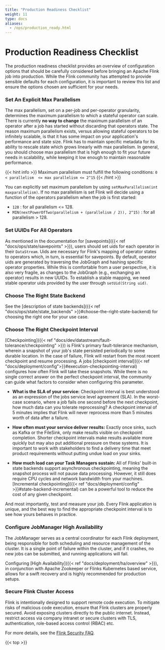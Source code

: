 ```yaml
---
title: "Production Readiness Checklist"
weight: 11
type: docs
aliases:
  - /ops/production_ready.html
---
```

<!--
Licensed to the Apache Software Foundation (ASF) under one
or more contributor license agreements.  See the NOTICE file
distributed with this work for additional information
regarding copyright ownership.  The ASF licenses this file
to you under the Apache License, Version 2.0 (the
"License"); you may not use this file except in compliance
with the License.  You may obtain a copy of the License at

  http://www.apache.org/licenses/LICENSE-2.0

Unless required by applicable law or agreed to in writing,
software distributed under the License is distributed on an
"AS IS" BASIS, WITHOUT WARRANTIES OR CONDITIONS OF ANY
KIND, either express or implied.  See the License for the
specific language governing permissions and limitations
under the License.
-->

# Production Readiness Checklist

The production readiness checklist provides an overview of configuration options that should be carefully considered before bringing an Apache Flink job into production. 
While the Flink community has attempted to provide sensible defaults for each configuration, it is important to review this list and ensure the options chosen are sufficient for your needs. 

### Set An Explicit Max Parallelism

The max parallelism, set on a per-job and per-operator granularity, determines the maximum parallelism to which a stateful operator can scale.
There is currently **no way to change** the maximum parallelism of an operator after a job has started without discarding that operators state. 
The reason maximum parallelism exists, versus allowing stateful operators to be infinitely scalable, is that it has some impact on your application's performance and state size.
Flink has to maintain specific metadata for its ability to rescale state which grows linearly with max parallelism.
In general, you should choose max parallelism that is high enough to fit your future needs in scalability, while keeping it low enough to maintain reasonable performance.

{{< hint info >}}
Maximum parallelism must fulfill the following conditions: `0 < parallelism  <= max parallelism <= 2^15` 
{{< /hint >}}

You can explicitly set maximum parallelism by using `setMaxParallelism(int maxparallelism)`. 
If no max parallelism is set Flink will decide using a function of the operators parallelism when the job is first started:

- `128` : for all parallelism <= 128.
- `MIN(nextPowerOfTwo(parallelism + (parallelism / 2)), 2^15)` : for all parallelism > 128.

### Set UUIDs For All Operators

As mentioned in the documentation for [savepoints]({{< ref "docs/ops/state/savepoints" >}}), users should set uids for each operator in their `DataStream`.
Uids are necessary for Flink's mapping of operator states to operators which, in turn, is essential for savepoints.
By default, operator uids are generated by traversing the JobGraph and hashing specific operator properties.
While this is comfortable from a user perspective, it is also very fragile, as changes to the JobGraph (e.g., exchanging an operator) results in new UUIDs.
To establish a stable mapping, we need stable operator uids provided by the user through `setUid(String uid)`.

### Choose The Right State Backend

See the [description of state backends]({{< ref "docs/ops/state/state_backends" >}}#choose-the-right-state-backend) for choosing the right one for your use case.

### Choose The Right Checkpoint Interval

[Checkpointing]({{< ref "docs/dev/datastream/fault-tolerance/checkpointing" >}}) is Flink's primary fault-tolerance mechanism, wherein a snapshot of your job's state persisted periodically to some durable location.
In the case of failure, Flink will restart from the most recent checkpoint and resume processing.
A jobs [checkpoint interval]({{< ref "docs/deployment/config">}}#execution-checkpointing-interval) configures how often Flink will take these snapshots.
While there is no single correct answer on the perfect checkpoint interval, the community can guide what factors to consider when configuring this parameter.

* **What is the SLA of your service:** Checkpoint interval is best understood as an expression of the jobs service level agreement (SLA). In the worst-case scenario, where a job fails one second before the next checkpoint, how much data can you tolerate reprocessing? A checkpoint interval of 5 minutes implies that Flink will never reprocess more than 5 minutes worth of data after a failure.   

* **How often must your service deliver results:** Exactly once sinks, such as Kafka or the FileSink, only make results visible on checkpoint completion. Shorter checkpoint intervals make results available more quickly but may also put additional pressure on these systems. It is important to work with stakeholders to find a delivery time that meet product requirements without putting undue load on your sinks.

* **How much load can your Task Managers sustain:** All of Flinks' built-in state backends support asynchronous checkpointing, meaning the snapshot process will not pause data processing. However, it still does require CPU cycles and network bandwidth from your machines. [Incremental checkpointing]({{< ref "docs/deployment/config" >}}#state-backend-incremental) can be a powerful tool to reduce the cost of any given checkpoint.

And most importantly, test and measure your job. Every Flink application is unique, and the best way to find the appropriate checkpoint interval is to see how yours behaves in practice. 

### Configure JobManager High Availability

The JobManager serves as a central coordinator for each Flink deployment, being responsible for both scheduling and resource management of the cluster.
It is a single point of failure within the cluster, and if it crashes, no new jobs can be submitted, and running applications will fail. 

Configuring [High Availability]({{< ref "docs/deployment/ha/overview" >}}), in conjunction with Apache Zookeeper or Flinks Kubernetes based service, allows for a swift recovery and is highly recommended for production setups.

### Secure Flink Cluster Access

Flink is intentionally designed to support remote code execution. 
To mitigate risks of malicious code execution, ensure that Flink clusters are properly secured. 
Avoid exposing clusters directly to the public internet. 
Instead, restrict access via company intranet or secure clusters with TLS, authentication, role-based access control (RBAC) etc.

For more details, see the [Flink Security FAQ](https://flink.apache.org/what-is-flink/security/#during-a-security-analysis-of-flink-i-noticed-that-flink-allows-for-remote-code-execution-is-this-an-issue).

{{< top >}}
